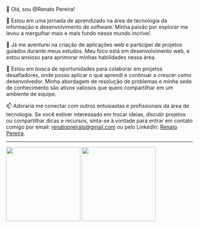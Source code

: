 👋 Olá, sou @Renato Pereira!

🌱 Estou em uma jornada de aprendizado na área de tecnologia da informação e desenvolvimento de software. Minha paixão por explorar me levou a mergulhar mais e mais fundo nesse mundo incrível.

👀 Já me aventurei na criação de aplicações web e participei de projetos guiados durante meus estudos. Meu foco está em desenvolvimento web, e estou ansioso para aprimorar minhas habilidades nessa área.

💞️ Estou em busca de oportunidades para colaborar em projetos desafiadores, onde posso aplicar o que aprendi e continuar a crescer como desenvolvedor. Minha abordagem de resolução de problemas e minha sede de conhecimento são ativos valiosos que quero compartilhar em um ambiente de equipe.

📫 Adoraria me conectar com outros entusiastas e profissionais da área de tecnologia. Se você estiver interessado em trocar ideias, discutir projetos ou compartilhar dicas e recursos, sinta-se à vontade para entrar em contato comigo por email: renatopreirals@gmail.com ou pelo LinkedIn: [Renato Pereira](www.linkedin.com/in/renatopreirals).


---
<div>
  <a >
    <img height=200  align="center" src="https://github-readme-stats.vercel.app/api?username=RenatoPereirals&show_icons=true&theme=radical&locale=pt-br&rank_icon=github&card_width=49%" />
  </a>
  <a >
    <img height=200 align="center" src="https://github-readme-stats.vercel.app/api/top-langs/?username=RenatoPereirals&layout=compact&langs_count=20&theme=radical&locale=pt-br&card_width=49%" />
  </a>
</div>

<!---
RenatoPereirals/RenatoPereirals is a ✨ special ✨ repository because its `README.md` (this file) appears on your GitHub profile.
You can click the Preview link to take a look at your changes.
--->
